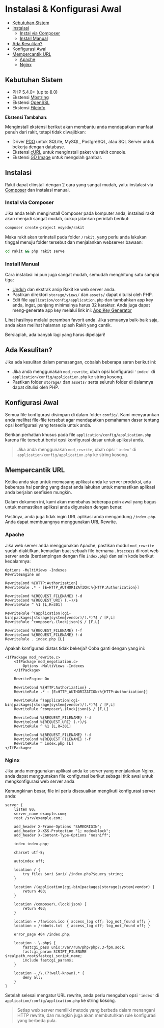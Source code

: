 # Instalasi & Konfigurasi Awal

<!-- MarkdownTOC autolink="true" autoanchor="true" levels="2,3" bracket="round" lowercase="only_ascii" -->

- [Kebutuhan Sistem](#kebutuhan-sistem)
- [Instalasi](#instalasi)
    - [Instal via Composer](#instal-via-composer)
    - [Install Manual](#install-manual)
- [Ada Kesulitan?](#ada-kesulitan)
- [Konfigurasi Awal](#konfigurasi-awal)
- [Mempercantik URL](#mempercantik-url)
    - [Apache](#apache)
    - [Nginx](#nginx)

<!-- /MarkdownTOC -->


<a id="kebutuhan-sistem"></a>
## Kebutuhan Sistem

- PHP 5.4.0+ (up to 8.0)
- Ekstensi [Mbstring](https://www.php.net/manual/en/book.mbstring.php)
- Ekstensi [OpenSSL](https://www.php.net/manual/en/book.openssl.php)
- Ekstensi [Fileinfo](https://www.php.net/manual/en/book.fileinfo.php)


**Ekstensi Tambahan:**

Menginstall ekstensi berikut akan membantu anda mendapatkan manfaat penuh dari rakit, tetapi tidak diwajibkan:


- Driver [PDO](https://www.php.net/manual/en/pdo.installation.php) untuk SQLite,
  MySQL, PostgreSQL, atau SQL Server untuk bekerja dengan database.
- Ekstensi [cURL](https://www.php.net/manual/en/book.curl.php) untuk menginstall paket via rakit console.
- Ekstensi [GD Image](https://www.php.net/manual/en/book.image.php) untuk mengolah gambar.


<a id="instalasi"></a>
## Instalasi

Rakit dapat diinstall dengan 2 cara yang sangat mudah, yaitu instalasi via [Composer](https://getcomposer.org)
dan instalasi manual.


<a id="instal-via-composer"></a>
### Instal via Composer

Jika anda telah menginstall Composer pada komputer anda, instalasi rakit akan menjadi
sangat mudah, cukup jalankan perintah berikut:

```bash
composer create-project esyede/rakit
```

Maka rakit akan terinstall pada folder `/rakit`, yang perlu anda lakukan tinggal menuju folder tersebut dan
menjalankan webserver bawaan:

```bash
cd rakit && php rakit serve
```


<a id="install-manual"></a>
### Install Manual

Cara instalasi ini pun juga sangat mudah, semudah menghitung satu sampai tiga:

  - [Unduh](https://rakit.esyede.my.id/download) dan ekstrak arsip Rakit ke web server anda.
  - Pastikan direktori `storage/views/` dan `assets/` dapat ditulisi oleh PHP.
  - Edit file `application/config/application.php` dan tambahkan app key anda, ingat, panjang minimalnya harus 32 karakter.
  Anda juga dapat meng-generate app key melalui link ini: [App Key Generator](https://rakit.esyede.my.id/key)

Lihat hasilnya melalui peramban favorit anda. Jika semuanya baik-baik saja, anda akan melihat halaman splash Rakit yang cantik.

Bersiaplah, ada banyak lagi yang harus dipelajari!


<a id="ada-kesulitan"></a>
## Ada Kesulitan?

Jika ada kesulitan dalam pemasangan, cobalah beberapa saran berikut ini:

- Jika anda menggunakan `mod_rewrite`, ubah opsi konfigurasi `'index'`
  di `application/config/application.php` ke string kosong.
- Pastikan folder `storage/` dan `assets/` serta seluruh folder di dalamnya dapat ditulisi oleh PHP.


<a id="konfigurasi-awal"></a>
## Konfigurasi Awal

Semua file konfigurasi disimpan di dalam folder `config/`.
Kami menyarankan anda melihat file-file tersebut agar mendapatkan pemahaman dasar
tentang opsi konfigurasi yang tersedia untuk anda.

Berikan perhatian khusus pada file `application/config/application.php` karena file tersebut
berisi opsi konfigurasi dasar untuk aplikasi anda.

>  Jika anda menggunakan `mod_rewrite`, ubah opsi `'index'`
   di `application/config/application.php` ke string kosong.


<a id="mempercantik-url"></a>
## Mempercantik URL

Ketika anda siap untuk memasang aplikasi anda ke server produksi, ada beberapa hal penting yang
dapat anda lakukan untuk memastikan aplikasi anda berjalan seefisien mungkin.

Dalam dokumen ini, kami akan membahas beberapa poin awal yang bagus untuk memastikan
aplikasi anda digunakan dengan benar.

Pastinya, anda juga tidak ingin URL aplikasi anda mengandung `/index.php`.
Anda dapat membuangnya menggunakan URL Rewrite.

<a id="apache"></a>
### Apache

Jika web server anda menggunakan Apache, pastikan modul `mod_rewrite` sudah diaktifkan,
kemudian buat sebuah file bernama `.htaccess` di root web server anda
(berdampingan dengan file `index.php`) dan salin kode berikut kedalamnya:

```apacheconf
Options -MultiViews -Indexes
RewriteEngine on

RewriteCond %{HTTP:Authorization} .
RewriteRule .* - [E=HTTP_AUTHORIZATION:%{HTTP:Authorization}]

RewriteCond %{REQUEST_FILENAME} !-d
RewriteCond %{REQUEST_URI} (.+)/$
RewriteRule ^ %1 [L,R=301]

RewriteRule ^(application|cgi-bin|packages|storage|system|vendor)/(.*)?$ / [F,L]
RewriteRule ^composer\.(lock|json)$ / [F,L]

RewriteCond %{REQUEST_FILENAME} !-f
RewriteCond %{REQUEST_FILENAME} !-d
RewriteRule . index.php [L]
```

Apakah konfigurasi diatas tidak bekerja? Coba ganti dengan yang ini:

```apacheconf
<IfPackage mod_rewrite.c>
    <IfPackage mod_negotiation.c>
        Options -MultiViews -Indexes
    </IfPackage>

    RewriteEngine On

    RewriteCond %{HTTP:Authorization} .
    RewriteRule .* - [E=HTTP_AUTHORIZATION:%{HTTP:Authorization}]

    RewriteRule ^(application|cgi-bin|packages|storage|system|vendor)/(.*)?$ / [F,L]
    RewriteRule ^composer\.(lock|json)$ / [F,L]

    RewriteCond %{REQUEST_FILENAME} !-d
    RewriteCond %{REQUEST_URI} (.+)/$
    RewriteRule ^ %1 [L,R=301]

    RewriteCond %{REQUEST_FILENAME} !-d
    RewriteCond %{REQUEST_FILENAME} !-f
    RewriteRule ^ index.php [L]
</IfPackage>
```

<a id="nginx"></a>
### Nginx

Jika anda menggunakan aplikasi anda ke server yang menjalankan Nginx, anda dapat menggunakan
file konfigurasi berikut sebagai titik awal untuk mengkonfigurasi web server anda.

Kemungkinan besar, file ini perlu disesuaikan mengikuti konfigurasi server anda:

```nginx
server {
    listen 80;
    server_name example.com;
    root /srv/example.com;

    add_header X-Frame-Options "SAMEORIGIN";
    add_header X-XSS-Protection "1; mode=block";
    add_header X-Content-Type-Options "nosniff";

    index index.php;

    charset utf-8;

    autoindex off;

    location / {
        try_files $uri $uri/ /index.php?$query_string;
    }

    location /(application|cgi-bin|packages|storage|system|vendor) {
        return 403;
    }

    location /composer\.(lock|json) {
        return 403;
    }

    location = /favicon.ico { access_log off; log_not_found off; }
    location = /robots.txt  { access_log off; log_not_found off; }

    error_page 404 /index.php;

    location ~ \.php$ {
        fastcgi_pass unix:/var/run/php/php7.3-fpm.sock;
        fastcgi_param SCRIPT_FILENAME $realpath_root$fastcgi_script_name;
        include fastcgi_params;
    }

    location ~ /\.(?!well-known).* {
        deny all;
    }
}
```



Setelah selesai mengatur URL rewrite, anda perlu mengubah opsi `'index'`
di `application/config/application.php` ke string kosong.

>  Setiap web server memiliki metode yang berbeda dalam menangani HTTP rewrite,
   dan mungkin juga akan membutuhkan rule konfigurasi yang berbeda pula.

